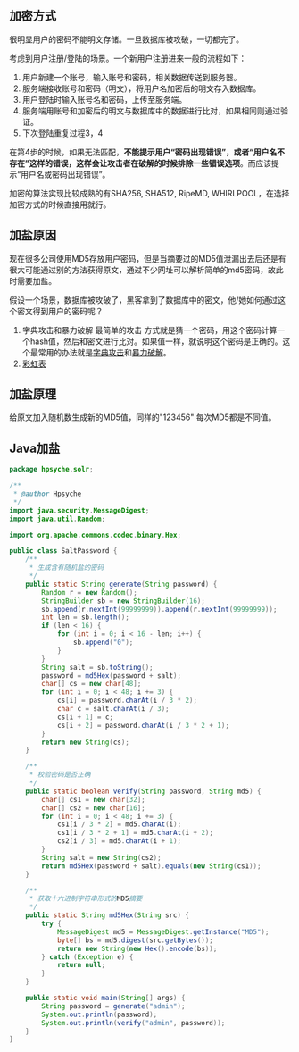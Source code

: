 ## 加密方式

很明显用户的密码不能明文存储。一旦数据库被攻破，一切都完了。

考虑到用户注册/登陆的场景。一个新用户注册进来一般的流程如下：

1. 用户新建一个账号，输入账号和密码，相关数据传送到服务器。
2. 服务端接收账号和密码（明文），将用户名加密后的明文存入数据库。
3. 用户登陆时输入账号名和密码，上传至服务端。
4. 服务端用账号和加密后的明文与数据库中的数据进行比对，如果相同则通过验证。
5. 下次登陆重复过程3，4

在第4步的时候，如果无法匹配，**不能提示用户“密码出现错误”，或者“用户名不存在”这样的错误，这样会让攻击者在破解的时候排除一些错误选项**。而应该提示“用户名或密码出现错误”。

加密的算法实现比较成熟的有SHA256, SHA512, RipeMD, WHIRLPOOL，在选择加密方式的时候直接用就行。

## 加盐原因

现在很多公司使用MD5存放用户密码，但是当摘要过的MD5值泄漏出去后还是有很大可能通过别的方法获得原文，通过不少网址可以解析简单的md5密码，故此时需要加盐。

假设一个场景，数据库被攻破了，黑客拿到了数据库中的密文，他/她如何通过这个密文得到用户的密码呢？

1. 字典攻击和暴力破解
    最简单的攻击	方式就是猜一个密码，用这个密码计算一个hash值，然后和密文进行比对。如果值一样，就说明这个密码是正确的。这个最常用的办法就是[字典攻击](https://link.jianshu.com?t=https://en.wikipedia.org/wiki/Dictionary_attack)和[暴力破解](https://link.jianshu.com?t=https://zh.wikipedia.org/wiki/暴力破解法)。
2. [彩虹表](https://link.jianshu.com?t=https://zh.wikipedia.org/wiki/彩虹表)

## 加盐原理

给原文加入随机数生成新的MD5值，同样的"123456" 每次MD5都是不同值。



## Java加盐

```java
package hpsyche.solr;

/**
 * @author Hpsyche
 */
import java.security.MessageDigest;
import java.util.Random;

import org.apache.commons.codec.binary.Hex;

public class SaltPassword {
    /**
     * 生成含有随机盐的密码
     */
    public static String generate(String password) {
        Random r = new Random();
        StringBuilder sb = new StringBuilder(16);
        sb.append(r.nextInt(99999999)).append(r.nextInt(99999999));
        int len = sb.length();
        if (len < 16) {
            for (int i = 0; i < 16 - len; i++) {
                sb.append("0");
            }
        }
        String salt = sb.toString();
        password = md5Hex(password + salt);
        char[] cs = new char[48];
        for (int i = 0; i < 48; i += 3) {
            cs[i] = password.charAt(i / 3 * 2);
            char c = salt.charAt(i / 3);
            cs[i + 1] = c;
            cs[i + 2] = password.charAt(i / 3 * 2 + 1);
        }
        return new String(cs);
    }

    /**
     * 校验密码是否正确
     */
    public static boolean verify(String password, String md5) {
        char[] cs1 = new char[32];
        char[] cs2 = new char[16];
        for (int i = 0; i < 48; i += 3) {
            cs1[i / 3 * 2] = md5.charAt(i);
            cs1[i / 3 * 2 + 1] = md5.charAt(i + 2);
            cs2[i / 3] = md5.charAt(i + 1);
        }
        String salt = new String(cs2);
        return md5Hex(password + salt).equals(new String(cs1));
    }

    /**
     * 获取十六进制字符串形式的MD5摘要
     */
    public static String md5Hex(String src) {
        try {
            MessageDigest md5 = MessageDigest.getInstance("MD5");
            byte[] bs = md5.digest(src.getBytes());
            return new String(new Hex().encode(bs));
        } catch (Exception e) {
            return null;
        }
    }

    public static void main(String[] args) {
        String password = generate("admin");
        System.out.println(password);
        System.out.println(verify("admin", password));
    }
}

```



